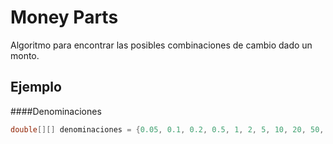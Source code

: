 # Money Parts
Algoritmo para encontrar las posibles combinaciones de cambio dado un monto.

## Ejemplo
####Denominaciones
```java
double[][] denominaciones = {0.05, 0.1, 0.2, 0.5, 1, 2, 5, 10, 20, 50, 100, 200}
```